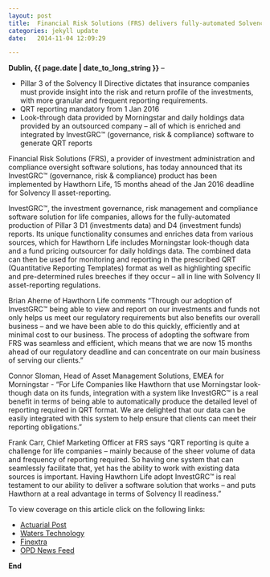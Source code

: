 ```yaml
---
layout: post
title:  Financial Risk Solutions (FRS) delivers fully-automated Solvency II asset-reporting solution for Hawthorn Life using Morningstar data, 15 months ahead of the Jan 2016 deadline
categories: jekyll update
date:   2014-11-04 12:09:29

---
```


**Dublin, {{ page.date | date_to_long_string }}** –

- Pillar 3 of the Solvency II Directive dictates that insurance companies must provide insight into the risk and return profile of the investments, with more granular and frequent reporting requirements.  
- QRT reporting mandatory from 1 Jan 2016
- Look-through data provided by Morningstar and daily holdings data provided by an outsourced company – all of which is enriched and integrated by InvestGRC™ (governance, risk & compliance) software to generate QRT reports 


Financial Risk Solutions (FRS), a provider of investment administration and compliance oversight software solutions, has today announced that its InvestGRC™ (governance, risk & compliance) product has been implemented by Hawthorn Life, 15 months ahead of the Jan 2016 deadline for Solvency II asset-reporting.  

InvestGRC™, the investment governance, risk management and compliance software solution for life companies, allows for the fully-automated production of Pillar 3 D1 (investments data) and D4 (investment funds) reports. Its unique functionality consumes and enriches data from various sources, which for Hawthorn Life includes Morningstar look-though data and a fund pricing outsourcer for daily holdings data.  The combined data can then be used for monitoring and reporting in the prescribed QRT (Quantitative Reporting Templates) format as well as highlighting specific and pre-determined rules breeches if they occur – all in line with Solvency II asset-reporting regulations.  

Brian Aherne of Hawthorn Life comments “Through our adoption of InvestGRC™ being able to view and report on our investments and funds not only helps us meet our regulatory requirements but also benefits our overall business – and we have been able to do this quickly, efficiently and at minimal cost to our business.  The process of adopting the software from FRS was seamless and efficient, which means that we are now 15 months ahead of our regulatory deadline and can concentrate on our main business of serving our clients.” 

Connor Sloman, Head of Asset Management Solutions, EMEA for Morningstar  - “For Life Companies like Hawthorn that use Morningstar look-though data on its funds, integration with a system like InvestGRC™ is a real benefit in terms of being able to automatically produce the detailed level of reporting required in QRT format. We are delighted that our data can be easily integrated with this system to help ensure that clients can meet their reporting obligations.”

Frank Carr, Chief Marketing Officer at FRS says “QRT reporting is quite a challenge for life companies – mainly because of the sheer volume of data and frequency of reporting required. So having one system that can seamlessly facilitate that, yet has the ability to work with existing data sources is important.  Having Hawthorn Life adopt InvestGRC™ is real testament to our ability to deliver a software solution that works – and puts Hawthorn at a real advantage in terms of Solvency II readiness.”

To view coverage on this article click on the following links:

* [Actuarial Post](http://www.actuarialpost.co.uk/article/frs-delivers-automated-sii-solution-for-hawthorn-life-6831.htm) 
* [Waters Technology](http://www.waterstechnology.com/inside-reference-data/news/2376703/hawthorn-life-using-financial-risk-solutions-for-solvency-ii-reporting) 
* [Finextra](http://www.finextra.com/news/announcement.aspx?pressreleaseid=57218)
* [OPD News Feed](http://opdnewsfeed.com/hawthorn-life-using-financial-risk-solutions-for-solvency-ii-reporting/)


**End**



